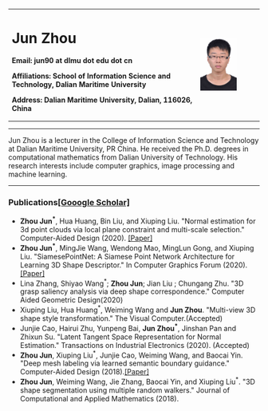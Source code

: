<table border="0">
  <tr>
    <td width="75%">
      <h1>Jun Zhou</h1>
      <p><b>Email: jun90 at dlmu dot edu dot cn</b></p>
      <p><b>Affiliations: School of Information Science and Technology, Dalian Maritime University </b></p>
      <p><b>Address: Dalian Maritime University, Dalian, 116026, China </b></p>
      <p><b>  </b></p>
    </td>
    <td width="25%">
      <img src="./photo1.jpg" width="65%">
    </td>
  </tr>
</table>

---

Jun Zhou is a lecturer in the College of Information Science and Technology at Dalian Maritime University, PR China. He  received the Ph.D. degrees in computational mathematics from Dalian University of Technology. His research interests include computer graphics, image processing and machine learning.

---

### Publications[[Gooogle Scholar]](https://scholar.google.com/citations?user=R1BlW14AAAAJ&hl=en)

* **Zhou Jun<sup>*</sup>**, Hua Huang, Bin Liu, and Xiuping Liu. "Normal estimation for 3d point clouds via local plane constraint and multi-scale selection." Computer-Aided Design (2020). [[Paper]](https://arxiv.org/pdf/1910.08537.pdf)
* **Zhou Jun<sup>*</sup>**, MingJie Wang, Wendong Mao, MingLun Gong, and Xiuping Liu. "SiamesePointNet: A Siamese Point Network Architecture for Learning 3D Shape Descriptor." In Computer Graphics Forum (2020). [[Paper]](https://onlinelibrary.wiley.com/doi/abs/10.1111/cgf.13804)
* Lina Zhang, Shiyao Wang<sup>*</sup>; **Zhou Jun**; Jian Liu ; Chungang Zhu. "3D grasp saliency analysis via deep shape correspondence." Computer Aided Geometric Design(2020)
* Xiuping Liu, Hua Huang<sup>*</sup>, Weiming Wang and **Jun Zhou**. "Multi-view 3D shape style transformation." The Visual Computer.(Accepted)
* Junjie Cao, Hairui Zhu, Yunpeng Bai, **Jun Zhou<sup>*</sup>**, Jinshan Pan and Zhixun Su. "Latent Tangent Space Representation for Normal Estimation." Transactions on Industrial Electronics (2020). (Accepted)
* **Zhou Jun**, Xiuping Liu<sup>*</sup>, Junjie Cao, Weiming Wang, and Baocai Yin. "Deep mesh labeling via learned semantic boundary guidance." Computer-Aided Design (2018).[[Paper]](https://www.sciencedirect.com/science/article/abs/pii/S001044851830054X)
* **Zhou Jun**, Weiming Wang, Jie Zhang, Baocai Yin, and Xiuping Liu<sup>*</sup>. "3D shape segmentation using multiple random walkers." Journal of Computational and Applied Mathematics (2018).
